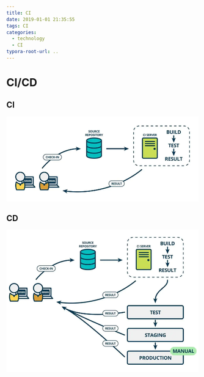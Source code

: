 ```yaml
---
title: CI
date: 2019-01-01 21:35:55
tags: CI
categories:
  - technology
  - CI
typora-root-url: ..
---
```

# CI/CD
## CI
![CI](images/CI.png)
## CD
![CD](images/CD.png)
